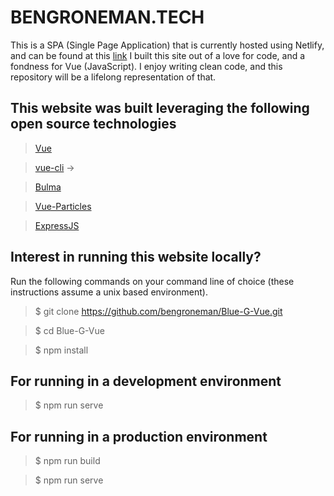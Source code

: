 # BENGRONEMAN.TECH

This is a SPA (Single Page Application) that is currently hosted using Netlify, and can be found at this [link](https://bengroneman.tech)
I built this site out of a love for code, and a fondness for Vue (JavaScript). I enjoy writing clean code, and this repository will be a lifelong representation of that.

## This website was built leveraging the following open source technologies

> [Vue](https://github.com/vuejs)

> [vue-cli](https://github.com/vuejs/vue-cli) ->

> [Bulma](https://bulma.io/)

> [Vue-Particles](https://github.com/creotip/vue-particles)

> [ExpressJS](https://github.com/expressjs/express)

## Interest in running this website locally?

Run the following commands on your command line of choice (these instructions assume a unix based environment).

>$ git clone https://github.com/bengroneman/Blue-G-Vue.git

>$ cd Blue-G-Vue

>$ npm install

## For running in a development environment

>$ npm run serve

## For running in a production environment

>$ npm run build

>$ npm run serve
